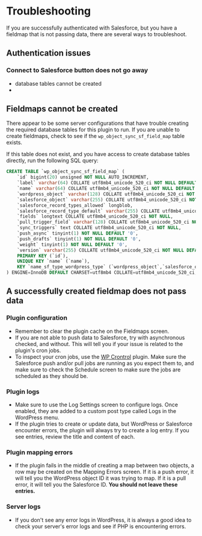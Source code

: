 # Troubleshooting

If you are successfully authenticated with Salesforce, but you have a fieldmap that is not passing data, there are several ways to troubleshoot.

## Authentication issues

### Connect to Salesforce button does not go away

- database tables cannot be created
-

## Fieldmaps cannot be created

There appear to be some server configurations that have trouble creating the required database tables for this plugin to run. If you are unable to create fieldmaps, check to see if the `wp_object_sync_sf_field_map` table exists.

If this table does not exist, and you have access to create database tables directly, run the following SQL query:

```sql
CREATE TABLE `wp_object_sync_sf_field_map` (
	`id` bigint(20) unsigned NOT NULL AUTO_INCREMENT,
	`label` varchar(64) COLLATE utf8mb4_unicode_520_ci NOT NULL DEFAULT '',
	`name` varchar(64) COLLATE utf8mb4_unicode_520_ci NOT NULL DEFAULT '',
	`wordpress_object` varchar(128) COLLATE utf8mb4_unicode_520_ci NOT NULL DEFAULT '',
	`salesforce_object` varchar(255) COLLATE utf8mb4_unicode_520_ci NOT NULL DEFAULT '',
	`salesforce_record_types_allowed` longblob,
	`salesforce_record_type_default` varchar(255) COLLATE utf8mb4_unicode_520_ci NOT NULL DEFAULT '',
	`fields` longtext COLLATE utf8mb4_unicode_520_ci NOT NULL,
	`pull_trigger_field` varchar(128) COLLATE utf8mb4_unicode_520_ci NOT NULL DEFAULT 'LastModifiedDate',
	`sync_triggers` text COLLATE utf8mb4_unicode_520_ci NOT NULL,
	`push_async` tinyint(1) NOT NULL DEFAULT '0',
	`push_drafts` tinyint(1) NOT NULL DEFAULT '0',
	`weight` tinyint(1) NOT NULL DEFAULT '0',
	`version` varchar(255) COLLATE utf8mb4_unicode_520_ci NOT NULL DEFAULT '',
	PRIMARY KEY (`id`),
	UNIQUE KEY `name` (`name`),
	KEY `name_sf_type_wordpress_type` (`wordpress_object`,`salesforce_object`)
) ENGINE=InnoDB DEFAULT CHARSET=utf8mb4 COLLATE=utf8mb4_unicode_520_ci;
```

## A successfully created fieldmap does not pass data

### Plugin configuration
- Remember to clear the plugin cache on the Fieldmaps screen.
- If you are not able to push data to Salesforce, try with asynchronous checked, and without. This will tell you if your issue is related to the plugin's cron jobs.
- To inspect your cron jobs, use the [WP Crontrol](https://wordpress.org/plugins/wp-crontrol/) plugin. Make sure the Salesforce push and/or pull jobs are running as you expect them to, and make sure to check the Schedule screen to make sure the jobs are scheduled as they should be.

### Plugin logs
- Make sure to use the Log Settings screen to configure logs. Once enabled, they are added to a custom post type called Logs in the WordPress menu.
- If the plugin tries to create or update data, but WordPress or Salesforce encounter errors, the plugin will always try to create a log entry. If you see entries, review the title and content of each.

### Plugin mapping errors
- If the plugin fails in the middle of creating a map between two objects, a row may be created on the Mapping Errors screen. If it is a push error, it will tell you the WordPress object ID it was trying to map. If it is a pull error, it will tell you the Salesforce ID. **You should not leave these entries.**

### Server logs
- If you don't see any error logs in WordPress, it is always a good idea to check your server's error logs and see if PHP is encountering errors.
